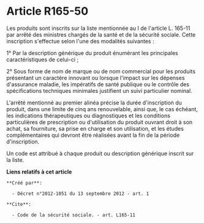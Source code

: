 # Article R165-50

Les produits sont inscrits sur la liste mentionnée au I de l'article L. 165-11 par arrêté des ministres chargés de la santé
et de la sécurité sociale. Cette inscription s'effectue selon l'une des modalités suivantes : 

1° Par la description générique du produit énumérant les principales caractéristiques de celui-ci ; 

2° Sous forme de nom de marque ou de nom commercial pour les produits présentant un caractère innovant ou lorsque l'impact
sur les dépenses d'assurance maladie, les impératifs de santé publique ou le contrôle des spécifications techniques minimales
justifient un suivi particulier nominal. 

L'arrêté mentionné au premier alinéa précise la durée d'inscription du produit, dans une limite de cinq ans renouvelable,
ainsi que, le cas échéant, les indications thérapeutiques ou diagnostiques et les conditions particulières de prescription ou
d'utilisation du produit ouvrant droit à son achat, sa fourniture, sa prise en charge et son utilisation, et les études
complémentaires qui devront être réalisées avant la fin de la période d'inscription. 

Un code est attribué à chaque produit ou description générique inscrit sur la liste.

**Liens relatifs à cet article**

	**Créé par**:

	  - Décret n°2012-1051 du 13 septembre 2012 - art. 1

	**Cite**:

	  - Code de la sécurité sociale. - art. L165-11
